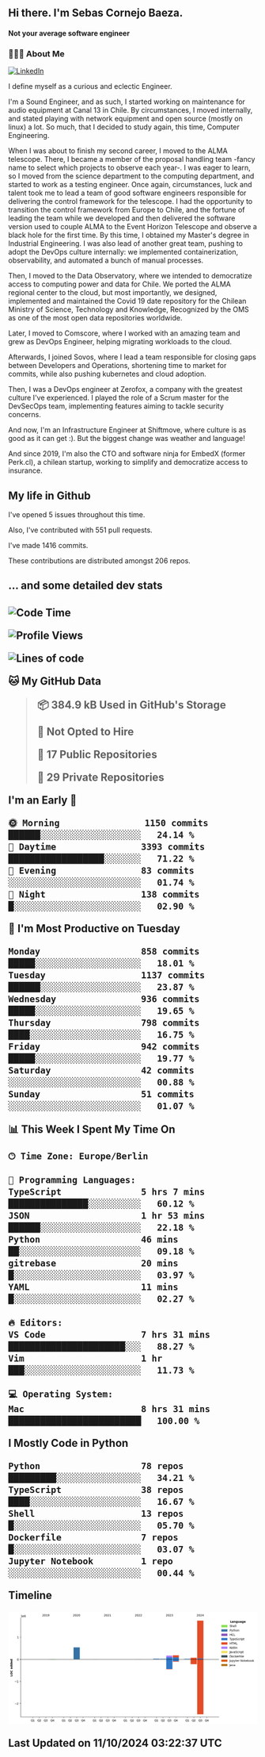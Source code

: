 <h2> Hi there.  I'm Sebas Cornejo Baeza.</h2>
<h4> Not your average software engineer</h4>
<h3> 👨🏻‍💻 About Me </h3>
<a href="http://linkedin.com/in/sebastian-cornejo-baeza/"><img alt="LinkedIn" src="https://img.shields.io/badge/Sebas%20Cornejo%20-informational?style=appveyor&logo=linkedin"></a>


I define myself as a curious and eclectic Engineer.

I'm a Sound Engineer, and as such, I started working on maintenance for audio equipment at Canal 13 in Chile.
By circumstances, I moved internally, and stated playing with network equipment and open source (mostly on linux) 
a lot. So much, that I decided to study again, this time, Computer Engineering.

When I was about to finish my second career, I moved to the ALMA telescope. There, I became a member of the proposal handling team
-fancy name to select which projects to observe each year-. 
I was eager to learn, so I moved from the science department to the computing department, and started to work as 
a testing engineer. Once again, circumstances, luck and talent took me to lead a team of good software engineers 
responsible for delivering the control framework for the telescope. I had the opportunity to transition the control framework from
Europe to Chile, and the fortune of leading the team while we developed and then delivered the software
version used to couple ALMA to the Event Horizon Telescope and observe a black hole for the first time.
By this time, I obtained my Master's degree in Industrial Engineering.
I was also lead of another great team, pushing to adopt the DevOps culture internally: we implemented containerization, observability, and automated a bunch of manual processes.

Then, I moved to the Data Observatory, where we intended to democratize access to computing power
and data for Chile. We ported the ALMA regional center to the cloud, but most importantly, we designed, implemented
and maintained the Covid 19 date repository for the Chilean Ministry of Science, Technology and Knowledge, Recognized by the OMS as one of the most open
data repositories worldwide.

Later, I moved to Comscore, where I worked with an amazing team and grew as DevOps Engineer, helping migrating workloads to the cloud.

Afterwards, I joined Sovos, where I lead a team responsible for closing gaps between Developers and Operations, shortening time to market for commits, while
also pushing kubernetes and cloud adoption.

Then, I was a DevOps engineer at Zerofox, a company with the greatest culture I've experienced. I played the role of a Scrum master for the DevSecOps team,
implementing features aiming to tackle security concerns.

And now, I'm an Infrastructure Engineer at Shiftmove, where culture is as good as it can get :). But the biggest change was weather and language!
 
And since 2019, I'm also the CTO and software ninja for EmbedX (former Perk.cl), a chilean startup, working to simplify and democratize access to insurance.

<h2> My life in Github </h2>

I've opened 5 issues throughout this time.

Also, I've contributed with 551 pull requests.

I've made 1416 commits.

These contributions are distributed amongst 206 repos.

<h2>... and some detailed dev stats<h2>

<!--START_SECTION:waka-->
![Code Time](http://img.shields.io/badge/Code%20Time-911%20hrs%2031%20mins-blue)

![Profile Views](http://img.shields.io/badge/Profile%20Views-0-blue)

![Lines of code](https://img.shields.io/badge/From%20Hello%20World%20I%27ve%20Written-2.8%20million%20lines%20of%20code-blue)

**🐱 My GitHub Data** 

> 📦 384.9 kB Used in GitHub's Storage 
 > 
> 🚫 Not Opted to Hire
 > 
> 📜 17 Public Repositories 
 > 
> 🔑 29 Private Repositories 
 > 
**I'm an Early 🐤** 

```text
🌞 Morning                1150 commits        ██████░░░░░░░░░░░░░░░░░░░   24.14 % 
🌆 Daytime                3393 commits        ██████████████████░░░░░░░   71.22 % 
🌃 Evening                83 commits          ░░░░░░░░░░░░░░░░░░░░░░░░░   01.74 % 
🌙 Night                  138 commits         █░░░░░░░░░░░░░░░░░░░░░░░░   02.90 % 
```
📅 **I'm Most Productive on Tuesday** 

```text
Monday                   858 commits         █████░░░░░░░░░░░░░░░░░░░░   18.01 % 
Tuesday                  1137 commits        ██████░░░░░░░░░░░░░░░░░░░   23.87 % 
Wednesday                936 commits         █████░░░░░░░░░░░░░░░░░░░░   19.65 % 
Thursday                 798 commits         ████░░░░░░░░░░░░░░░░░░░░░   16.75 % 
Friday                   942 commits         █████░░░░░░░░░░░░░░░░░░░░   19.77 % 
Saturday                 42 commits          ░░░░░░░░░░░░░░░░░░░░░░░░░   00.88 % 
Sunday                   51 commits          ░░░░░░░░░░░░░░░░░░░░░░░░░   01.07 % 
```


📊 **This Week I Spent My Time On** 

```text
🕑︎ Time Zone: Europe/Berlin

💬 Programming Languages: 
TypeScript               5 hrs 7 mins        ███████████████░░░░░░░░░░   60.12 % 
JSON                     1 hr 53 mins        ██████░░░░░░░░░░░░░░░░░░░   22.18 % 
Python                   46 mins             ██░░░░░░░░░░░░░░░░░░░░░░░   09.18 % 
gitrebase                20 mins             █░░░░░░░░░░░░░░░░░░░░░░░░   03.97 % 
YAML                     11 mins             █░░░░░░░░░░░░░░░░░░░░░░░░   02.27 % 

🔥 Editors: 
VS Code                  7 hrs 31 mins       ██████████████████████░░░   88.27 % 
Vim                      1 hr                ███░░░░░░░░░░░░░░░░░░░░░░   11.73 % 

💻 Operating System: 
Mac                      8 hrs 31 mins       █████████████████████████   100.00 % 
```

**I Mostly Code in Python** 

```text
Python                   78 repos            █████████░░░░░░░░░░░░░░░░   34.21 % 
TypeScript               38 repos            ████░░░░░░░░░░░░░░░░░░░░░   16.67 % 
Shell                    13 repos            █░░░░░░░░░░░░░░░░░░░░░░░░   05.70 % 
Dockerfile               7 repos             █░░░░░░░░░░░░░░░░░░░░░░░░   03.07 % 
Jupyter Notebook         1 repo              ░░░░░░░░░░░░░░░░░░░░░░░░░   00.44 % 
```



**Timeline**

![Lines of Code chart](https://raw.githubusercontent.com/scornejob/scornejob/master/assets/bar_graph.png)


 Last Updated on 11/10/2024 03:22:37 UTC
<!--END_SECTION:waka-->
